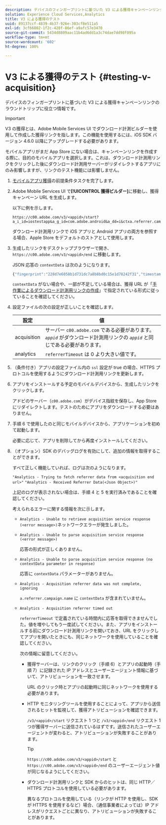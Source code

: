 ```yaml
---
description: デバイスのフィンガープリントに基づいた V3 による獲得キャンペーンリンクのラウンドトリップに役立つ情報です。
solution: Experience Cloud Services,Analytics
title: V3 による獲得のテスト
uuid: 89137ccf-4839-4b37-926e-303cf8e511a5
exl-id: 3cf66802-1f2c-428f-86ef-a9afc57e3470
source-git-commit: 5434d8809aac11b4ad6dd1a3c74dae7dd98f095a
workflow-type: tm+mt
source-wordcount: '602'
ht-degree: 100%

---
```


# V3 による獲得のテスト {#testing-v-acquisition}

デバイスのフィンガープリントに基づいた V3 による獲得キャンペーンリンクのラウンドトリップに役立つ情報です。

>[!IMPORTANT]
>
>V3 の獲得とは、Adobe Mobile Services UI でダウンロード計測ビルダーを使用して作成した獲得リンクを指します。この機能を使用するには、iOS SDK バージョン 4.6.0 以降にアップグレードする必要があります。

モバイルアプリがまだ App Store にない場合は、キャンペーンリンクを作成する際に、目的のモバイルアプリを選択します。これは、ダウンロード計測用リンクをクリックした後にダウンロード計測用サーバーがリダイレクトするアプリにのみ影響しますが、リンクのテスト機能には影響しません。

1. [モバイルアプリ獲得](/help/ios/acquisition-main/acquisition.md)の前提条件タスクを完了します。
1. Adobe Mobile Services UI で&#x200B;**[!UICONTROL 獲得ビルダー]**&#x200B;に移動し、獲得キャンペーン URL を生成します。

   以下に例を示します。

   ```
   https://c00.adobe.com/v3/<appid>/start?a_i_id=iostestapp&a_g_id=com.adobe.android&a_dd=i&ctxa.referrer.campaign.name=name&ctxa.referrer.campaign.trackingcode=trackingcode
   ```


   ダウンロード計測用リンクで iOS アプリと Android アプリの両方を参照する場合、Apple Store をデフォルトのストアとして使用します。
1. 生成したリンクをデスクトップブラウザーで開き、`https://c00.adobe.com/v3/<appid>/end` に移動します。

   JSON 応答の `contextData` は次のようになります。

   ```js
   {"fingerprint":"228d7e6058b1d731dc7a8b8bd0c15e1d78242f31","timestamp":1457989293,"appguid":"","contextData":{"a.referrer.campaign.name":"name","a.referrer.campaign.trackingcode":"trackingcode"}}.
   ```

   `contextData` がない場合や、一部が不足している場合は、獲得 URL が「[手作業によるダウンロード計測用リンクの作成](/help/using/acquisition-main/c-marketing-links-builder/acquisition-link-manual.md)」で指定されている形式に従っていることを確認してください。
1. 設定ファイルの次の設定が正しいことを確認します。

   | 設定 | 値 |
   |--- |--- |
   | acquisition | サーバー `c00.adobe.com` である必要があります。*`appid`* がダウンロード計測用リンクの *`appid`* と同じである必要があります。 |
   | analytics | `referrerTimeout` は 0 より大きい値です。 |


1. （条件付き）アプリの設定ファイル内の `ssl` 設定が true の場合、HTTPS プロトコルを使用するようにダウンロード計測用リンクを更新します。
1. アプリをインストールする予定のモバイルデバイスから、生成したリンクをクリックします。

   アドビのサーバー（`c00.adobe.com`）がデバイス指紋を保存し、App Store にリダイレクトします。テストのためにアプリをダウンロードする必要はありません。
1. 手順 6 で使用したのと同じモバイルデバイスから、アプリケーションを初めて起動します。

   必要に応じて、アプリを削除してから再度インストールしてください。
1. （オプション）SDK のデバッグログを有効にして、追加の情報を取得することができます。

   すべて正しく機能していれば、ログは次のようになります。

   `"Analytics - Trying to fetch referrer data from <acquisition end url>"`
   `"Analytics - Received Referrer Data(<Json Object>)"`

   上記のログが表示されない場合は、手順 4 と 5 を実行済みであることを確認してください。

   考えられるエラーに関する情報を次に示します。

   * `Analytics - Unable to retrieve acquisition service response (<error message>)`ネットワークエラーが発生しました。

   * `Analytics - Unable to parse acquisition service response (<error message>)`

      応答の形式が正しくありません。

   * `Analytics - Unable to parse acquisition service response (no contextData parameter in response)`

      応答に `contextData` パラメーターがありません。

   * `Analytics - Acquisition referrer data was not complete, ignoring`

      `a.referrer.campaign.name` に `contextData` が含まれていません。

   * `Analytics - Acquisition referrer timed out`

      `referrerTimeout` で定義されている時間内に応答を取得できませんでした。値を増やしてもう一度試してください。また、アプリをインストールする前にダウンロード計測用リンクを開いておき、URL をクリックしてアプリを開いたときにも、同じネットワークを使用していることを確認してください。

      次の情報に留意してください。

      * 獲得サーバーは、リンクのクリック（手順 6）とアプリの起動時（手順 7）に記録された IP アドレスとユーザーエージェント情報に基づいて、アトリビューションを一致させます。

         URL のクリック時とアプリの起動時に同じネットワークを使用する必要があります。

      * HTTP モニタリングツールを使用することによって、アプリから送信されるヒットを監視して、獲得アトリビューションを確認できます。

         `/v3/<appid>/start` リクエスト 1 つと `/v3/<appid>/end` リクエスト 1 つが獲得サーバーに送信されているはずです。送信されたユーザーエージェントが変わると、アトリビューションが失敗することがあります。

         >[!TIP]
         >
         >`https://c00.adobe.com/v3/<appid>/start` と `https://c00.adobe.com/v3/<appid>/end` のユーザーエージェント値が同じなるようにしてください。

      * ダウンロード計測用リンクと SDK からのヒットは、同じ HTTP／HTTPS プロトコルを使用している必要があります。

         異なるプロトコルを使用している（リンクが HTTP を使用し、SDK が HTTPS を使用するなど）場合、（通信事業者によっては）IP アドレスがリクエストごとに異なり、アトリビューションが失敗することがあります。
